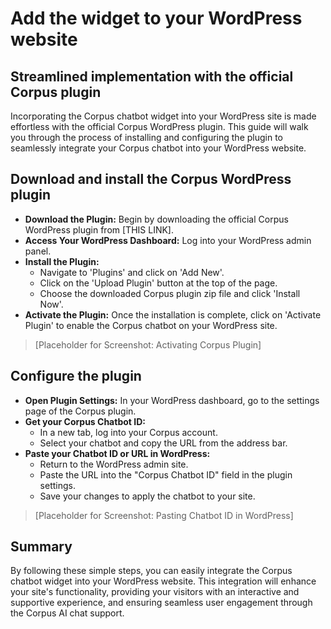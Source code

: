 # Add the widget to your WordPress website
## Streamlined implementation with the official Corpus plugin

Incorporating the Corpus chatbot widget into your WordPress site is made effortless with the official Corpus WordPress plugin. This guide will walk you through the process of installing and configuring the plugin to seamlessly integrate your Corpus chatbot into your WordPress website.

## Download and install the Corpus WordPress plugin

- **Download the Plugin:** Begin by downloading the official Corpus WordPress plugin from [THIS LINK].
- **Access Your WordPress Dashboard:** Log into your WordPress admin panel.
- **Install the Plugin:**
    - Navigate to 'Plugins' and click on 'Add New'.
    - Click on the 'Upload Plugin' button at the top of the page.
    - Choose the downloaded Corpus plugin zip file and click 'Install Now'.
- **Activate the Plugin:** Once the installation is complete, click on 'Activate Plugin' to enable the Corpus chatbot on your WordPress site.

> [Placeholder for Screenshot: Activating Corpus Plugin]

## Configure the plugin

- **Open Plugin Settings:** In your WordPress dashboard, go to the settings page of the Corpus plugin.
- **Get your Corpus Chatbot ID:**
    - In a new tab, log into your Corpus account.
    - Select your chatbot and copy the URL from the address bar.
- **Paste your Chatbot ID or URL in WordPress:**
    - Return to the WordPress admin site.
    - Paste the URL into the "Corpus Chatbot ID" field in the plugin settings.
    - Save your changes to apply the chatbot to your site.

> [Placeholder for Screenshot: Pasting Chatbot ID in WordPress]

## Summary

By following these simple steps, you can easily integrate the Corpus chatbot widget into your WordPress website. This integration will enhance your site's functionality, providing your visitors with an interactive and supportive experience, and ensuring seamless user engagement through the Corpus AI chat support.
